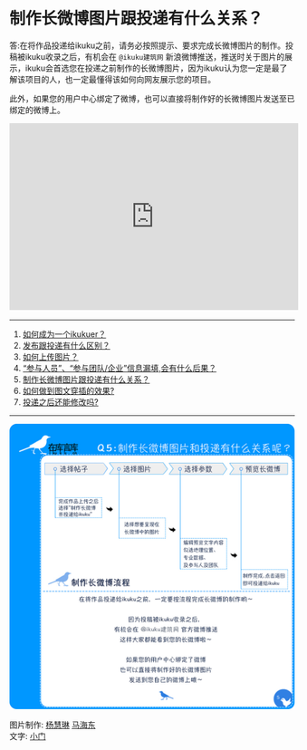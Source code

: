 # 制作长微博图片跟投递有什么关系？




答:在将作品投递给ikuku之前，请务必按照提示、要求完成长微博图片的制作。投稿被ikuku收录之后，有机会在 `@ikuku建筑网` 新浪微博推送，推送时关于图片的展示，ikuku会首选您在投递之前制作的长微博图片，因为ikuku认为您一定是最了解该项目的人，也一定最懂得该如何向网友展示您的项目。
  
此外，如果您的用户中心绑定了微博，也可以直接将制作好的长微博图片发送至已绑定的微博上。

<iframe height=330 width=510 src="http://player.youku.com/embed/XMTQ0OTUzNTY4NA==" frameborder=0 allowfullscreen></iframe>

------
1. [如何成为一个ikukuer？](101-0.md)
1. [发布跟投递有什么区别？](101-1.md)
1. [如何上传图片？](101-2.md)
1. [“参与人员”、“参与团队/企业”信息漏填,会有什么后果？](101-3.md)
1. [制作长微博图片跟投递有什么关系？](101-4.md) 
1. [如何做到图文穿插的效果?](101-5.md)
1. [投递之后还能修改吗?](101-6.md)


------

![02](images/101/07.jpg)

图片制作: [杨慧琳](http://www.ikuku.cn/name/9675) [马海东](http://www.ikuku.cn/user/1510)   
文字: [小门](http://www.ikuku.cn/user/xiaomen) 